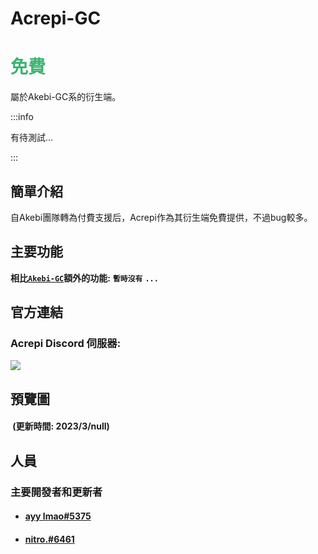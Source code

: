 # Acrepi-GC

# <font color=MediumSeaGreen>免費</font>

屬於Akebi-GC系的衍生端。 

:::info

有待測試...

:::

<!--div align=center>
    <img src="" width="520"/>
</div-->

## 簡單介紹

自Akebi團隊轉為付費支援后，Acrepi作為其衍生端免費提供，不過bug較多。 

## 主要功能

**相比[<font>**`Akebi-GC`**</font>](/cheat/akebi-gc/#主要功能)額外的功能:** **`暫時沒有`** **`...`**

## 官方連結

### Acrepi Discord 伺服器: 
<a href="https://discord.gg/acrepi"><img src="https://img.shields.io/discord/440536354544156683?label=Discord&logo=discord&style=for-the-badge&color=blueviolet"></a>

## 預覽圖

#### &nbsp;(更新時間: 2023/3/null)&nbsp;

## 人員

### 主要開發者和更新者
- #### [ayy lmao#5375](https://github.com/GodLeaveMe)
- #### [nitro.#6461](https://github.com/GodLeaveMe)
